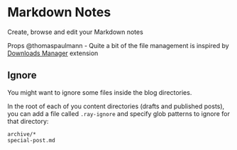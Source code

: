 # Markdown Notes

Create, browse and edit your Markdown notes


Props @thomaspaulmann - Quite a bit of the file management is inspired by [Downloads Manager](https://github.com/raycast/extensions/tree/main/extensions/downloads-manager) extension


## Ignore

You might want to ignore some files inside the blog directories.

In the root of each of you content directories (drafts and published posts), you can add a file called `.ray-ignore` and specify glob patterns to ignore for that directory:

```
archive/*
special-post.md
```
